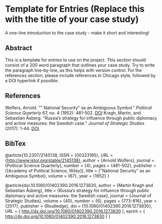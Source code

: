 # Template for Entries (Replace this with the title of your case study)

A one-line introduction to the case study - make it short and interesting!

## Abstract

This is a template for entries to use on the project.
This section should consist of a 200 word paragraph that outlines your case study.
Try to write the paragraph line-by-line, as this helps with version control.
For the references section, please include references in Chicago style, followed by a DOI hyperlink if possible.

## References
Wolfers, Arnold. "" National Security" as an Ambiguous Symbol." _Political Science Quarterly_ 67, no. 4 (1952): 481-502. [DOI](http://dx.doi.org/10.2307/2145138)
Kragh, Martin, and Sebastian Åsberg. "Russia’s strategy for influence through public diplomacy and active measures: the Swedish case." _Journal of Strategic Studies_ (2017): 1-44. [DOI](http://dx.doi.org/10.1080/01402390.2016.1273830).

## BibTex
@article{10.2307/2145138,
 ISSN = {00323195},
 URL = {http://www.jstor.org/stable/2145138},
 author = {Arnold Wolfers},
 journal = {Political Science Quarterly},
 number = {4},
 pages = {481-502},
 publisher = {[Academy of Political Science, Wiley]},
 title = {"National Security" as an Ambiguous Symbol},
 volume = {67},
 year = {1952}
}

@article{doi:10.1080/01402390.2016.1273830,
author = {Martin Kragh and Sebastian Åsberg},
title = {Russia’s strategy for influence through public diplomacy and active measures: the Swedish case},
journal = {Journal of Strategic Studies},
volume = {40},
number = {6},
pages = {773-816},
year  = {2017},
publisher = {Routledge},
doi = {10.1080/01402390.2016.1273830},
URL = { 
        http://dx.doi.org/10.1080/01402390.2016.1273830
},
eprint = { 
        http://dx.doi.org/10.1080/01402390.2016.1273830
}
}